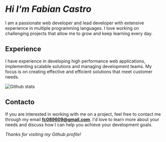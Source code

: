 # *Hi I'm Fabian Castro*

I am a passionate web developer and lead developer with extensive experience in multiple programming languages. I love working on challenging projects that allow me to grow and keep learning every day.

## Experience

I have experience in developing high performance web applications, implementing scalable solutions and managing development teams. My focus is on creating effective and efficient solutions that meet customer needs.

![Github stats](https://github-readme-stats.vercel.app/api?username=fast089609&show_icons=true&theme=midnight-purple)

## Contacto

If you are interested in working with me on a project, feel free to contact me through my email **fc089609@gmail.com**. I'd love to learn more about your needs and discuss how I can help you achieve your development goals.

*Thanks for visiting my Github profile!*

